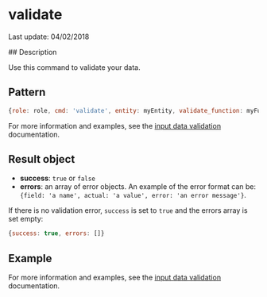 # validate

Last update: 04/02/2018

## Description

Use this command to validate your data. 

## Pattern

```js
{role: role, cmd: 'validate', entity: myEntity, validate_function: myFunction}
```

For more information and examples, see the [input data validation][] documentation.

## Result object

- **success**: `true` or `false`
- **errors**: an array of error objects. An example of the error format can be: `{field: 'a name', actual: 'a value', error: 'an error message'}`.

If there is no validation error, `success` is set to `true` and the errors array is set empty:

```js
{success: true, errors: []}
```

## Example

For more information and examples, see the [input data validation][] documentation.

[input data validation]: https://gitlab.com/jdesodt/seneca-entity-crud/tree/master/docs/input-data-validation.md
